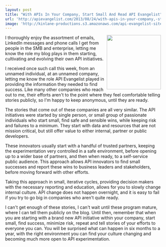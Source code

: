 ```yaml
---
layout: post
title: "With APIs In Your Company, Start Small And Read API Evangelist"
url: 'http://apievangelist.com/2013/08/24/with-apis-in-your-company,-start-small-and-read-api-evangelist/'
image: 'http://kinlane-productions.s3.amazonaws.com/api-evangelist-site/blog/bw-start.jpeg'
---
```


<img src="https://s3.amazonaws.com/kinlane-productions/bw-icons/bw-start.jpeg" alt="" width="175" align="right" />

I thoroughly enjoy the assortment of emails, LinkedIn messages and phone calls I get from people in the SMB and enterprise, letting me know the role my blog plays in them starting, cultivating and evolving their own API initiatives.

I received once such call this week, from an unnamed individual, at an unnamed company, letting me know the role API Evangelist played in providing the information they needed to find success. Like many other companies who reach out to me, their efforts aren't to the point where they feel comfortable telling stories publicly, so I'm happy to keep anonymous, until they are ready.

The stories that come out of these companies are all very similar. The API initiatives were started by single person, or small group of passionate individuals who start small, find safe and sensible wins, while keeping risk and failures to a minimum. They start with data and resources that are not mission critical, but still offer value to either internal, partner or public developers.

These innovators usually start with a handful of trusted partners, keeping the experimentation very controlled in a safe environment, before opening up to a wider base of partners, and then when ready, to a self-service public audience. This approach allows API innovators to find small successes and report these wins to business leaders and stakeholders, before moving forward with other efforts.

Taking this approach in small, iterative cycles, providing decision makers with the necessary reporting and education, allows for you to slowly change internal culture. API change does not happen overnight, and it is easy to fail if you try to go big in companies who aren't quite ready.

I can't get enough of these stories, I can't wait until these program mature, where I can tell them publicly on the blog. Until then, remember that when you are starting with a brand new API initiative within your company, start small, find success, minimize risk, repeat and tell stories of your efforts to everyone you can. You will be surprised what can happen in six months to a year, with the right environment you can find your culture changing and becoming much more open to API experimentation.